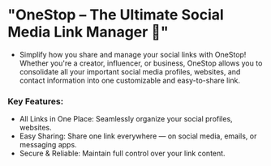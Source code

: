 <h1>"OneStop – The Ultimate Social Media Link Manager 🚀"</h1>

<ul>
  <li>
    Simplify how you share and manage your social links with OneStop! Whether you're a creator, influencer, or business, OneStop allows you to consolidate all your important social media profiles, websites, and contact information into one customizable and easy-to-share link.
  </li>
</ul>

<h3>Key Features:</h3>
<ul>
  <li>
    All Links in One Place: Seamlessly organize your social profiles, websites.
  </li>
  <li>
    Easy Sharing: Share one link everywhere — on social media, emails, or messaging apps.
  </li>
  <li>
    Secure & Reliable: Maintain full control over your link content.
  </li>
</ul>
